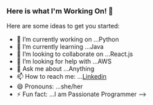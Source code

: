 ### Here is what I'm Working On! 👋



Here are some ideas to get you started:

- 🔭 I’m currently working on ...Python
- 🌱 I’m currently learning ...Java
- 👯 I’m looking to collaborate on ...React.js
- 🤔 I’m looking for help with ...AWS
- 💬 Ask me about ...Anything
- 📫 How to reach me: ...[Linkedin](https://www.linkedin.com/in/omi-sneha-b1357a204/details/certifications/)
- 😄 Pronouns: ...she/her
- ⚡ Fun fact: ...I am Passionate Programmer
-->
